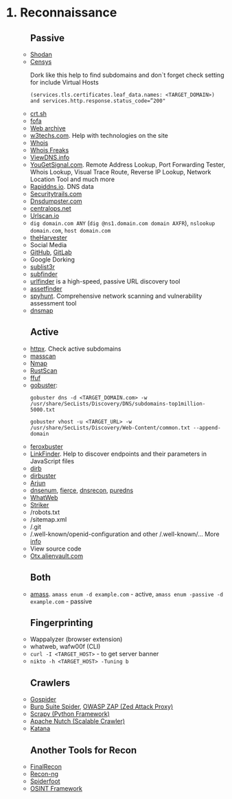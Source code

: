 <ol>
  <h1><li>Reconnaissance</h1>
    <ul><h2>Passive</h2>
      <li><a href='https://www.shodan.io/'>Shodan</a></li>
      <li><a href='https://search.censys.io/'>Censys</a></li>
        <p>Dork like this help to find subdomains and don`t forget check setting for include Virtual Hosts
          <p><code>(services.tls.certificates.leaf_data.names: &lt;TARGET_DOMAIN>) and services.http.response.status_code=”200"</code>
      <li><a href='https://crt.sh/'>crt.sh</a></li>
      <li><a href='https://fofa.info/'>fofa</a></li>
      <li><a href='https://web.archive.org/'>Web archive</a></li>
      <li><a href='https://w3techs.com/'>w3techs.com</a>. Help with technologies on the site</li>
      <li><a href='https://www.whois.com/whois/'>Whois</a></li>
      <li><a href='https://whoisfreaks.com/'>Whois Freaks</a></li>
      <li><a href='https://viewdns.info/'>ViewDNS.info</a></li>
      <li><a href='https://www.yougetsignal.com/'>YouGetSignal.com</a>. Remote Address Lookup, Port Forwarding Tester, Whois Lookup, Visual Trace Route, Reverse IP Lookup, Network Location Tool and much more</li>
      <li><a href='https://rapiddns.io/'>Rapiddns.io</a>. DNS data</li>
      <li><a href='https://securitytrails.com/'>Securitytrails.com</a></li>
      <li><a href='https://dnsdumpster.com/'>Dnsdumpster.com</a></li>
      <li><a href='https://centralops.net/co/'>centralops.net</a></li>
      <li><a href='https://urlscan.io/'>Urlscan.io</a></li>
      <li><code>dig domain.com ANY</code> (<code>dig @ns1.domain.com domain AXFR</code>), <code>nslookup domain.com</code>, <code>host domain.com</code></li>
      <li><a href='https://github.com/laramies/theHarvester'>theHarvester</a></li>
      <li>Social Media</li>
      <li><a href='https://github.com/'>GitHub</a>, <a href='https://about.gitlab.com/'>GitLab</a></li>
      <li>Google Dorking</li>
      <li><a href='https://github.com/aboul3la/Sublist3r'>sublist3r</a></li>
      <li><a href='https://github.com/projectdiscovery/subfinder'>subfinder</a></li>
      <li><a href='https://github.com/projectdiscovery/urlfinder'>urlfinder</a> is a high-speed, passive URL discovery tool</li>
      <li><a href='https://github.com/tomnomnom/assetfinder'>assetfinder</a></li>
      <li><a href='https://github.com/gotr00t0day/spyhunt'>spyhunt</a>. Comprehensive network scanning and vulnerability assessment tool</li>
      <li><a href='https://github.com/makefu/dnsmap'>dnsmap</a></li>
    </ul>
    <ul><h2>Active</h2>
      <li><a href='https://github.com/projectdiscovery/httpx'>httpx</a>. Check active subdomains</li>
      <li><a href='https://github.com/robertdavidgraham/masscan'>masscan</a></li>
      <li><a href='https://github.com/nmap/nmap'>Nmap</a></li>
      <li><a href='https://github.com/RustScan/RustScan'>RustScan</a></li>
      <li><a href='https://github.com/ffuf/ffuf'>ffuf</a></li>
      <li><a href='https://github.com/OJ/gobuster'>gobuster</a>:</li>
        <pre><code>gobuster dns -d &lt;TARGET_DOMAIN.com> -w /usr/share/SecLists/Discovery/DNS/subdomains-top1million-5000.txt</code></pre>
        <pre><code>gobuster vhost -u &lt;TARGET_URL> -w /usr/share/SecLists/Discovery/Web-Content/common.txt --append-domain</code></pre>
      <li><a href='https://github.com/epi052/feroxbuster'>feroxbuster</a></li>
      <li><a href='https://github.com/GerbenJavado/LinkFinder'>LinkFinder</a>. Help to discover endpoints and their parameters in JavaScript files</li>
      <li><a href='https://github.com/v0re/dirb'>dirb</a></li>
      <li><a href='https://github.com/KajanM/DirBuster'>dirbuster</a></li>
      <li><a href='https://github.com/s0md3v/Arjun'>Arjun</a></li>
      <li><a href='https://github.com/fwaeytens/dnsenum'>dnsenum</a>, <a href='https://github.com/mschwager/fierce'>fierce</a>,
        <a href='https://github.com/darkoperator/dnsrecon'>dnsrecon</a>, <a href='https://github.com/d3mondev/puredns'>puredns</a></li>
      <li><a href='https://www.kali.org/tools/whatweb/'>WhatWeb</a></li>
      <li><a href='https://github.com/s0md3v/Striker'>Striker</a></li>
      <li>/robots.txt</li>
      <li>/sitemap.xml</li>
      <li>/.git</li>
      <li>/.well-known/openid-configuration and other /.well-known/... More <a href='https://www.iana.org/assignments/well-known-uris/well-known-uris.xhtml'>info</a></li>
      <li>View source code</li>
      <li><a href='https://otx.alienvault.com/'>Otx.alienvault.com</a></li>
    </ul>
    <ul><h2>Both</h2>
      <li><a href='https://github.com/owasp-amass/amass'>amass</a>. <code>amass enum -d example.com</code> - active, <code>amass enum -passive -d example.com</code> - passive</li>
    </ul>
    <ul> <h2>Fingerprinting</h2>
      <li>Wappalyzer (browser extension)</li>
      <li>whatweb, wafw00f (CLI)</li>
      <li><code>curl -I &lt;TARGET_HOST></code> - to get server banner</li>
      <li><code>nikto -h &lt;TARGET_HOST> -Tuning b</code></li>
    </ul>
    <ul><h2>Crawlers</h2>
      <li><a href='https://github.com/jaeles-project/gospider'>Gospider</a> </li>
      <li><a href='https://portswigger.net/blog/burp-2-0-where-are-the-spider-and-scanner'>Burp Suite Spider</a>, <a href='https://www.zaproxy.org/'>OWASP ZAP (Zed Attack Proxy)</a></li>
      <li><a href='https://github.com/scrapy/scrapy'>Scrapy (Python Framework)</a></li>
      <li><a href='https://github.com/apache/nutch'>Apache Nutch (Scalable Crawler)</a></li>
      <li><a href='https://github.com/projectdiscovery/katana'>Katana</a></li>
    </ul>
    <ul><h2>Another Tools for Recon</h2>
      <li><a href='https://github.com/thewhiteh4t/FinalRecon'>FinalRecon</a></li>
      <li><a href='https://github.com/lanmaster53/recon-ng'>Recon-ng</a></li>
      <li><a href='https://github.com/smicallef/spiderfoot'>Spiderfoot</a></li>
      <li><a href='https://osintframework.com/'>OSINT Framework</a></li>
    </ul>
</ol>
